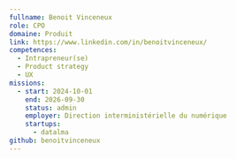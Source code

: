 ```yaml
---
fullname: Benoit Vinceneux
role: CPO
domaine: Produit
link: https://www.linkedin.com/in/benoitvinceneux/
competences:
  - Intrapreneur(se)
  - Product strategy
  - UX
missions:
  - start: 2024-10-01
    end: 2026-09-30
    status: admin
    employer: Direction interministérielle du numérique
    startups:
      - datalma
github: benoitvinceneux
---
```

